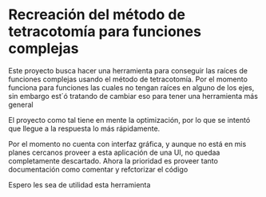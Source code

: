 # Recreación del método de tetracotomía para funciones complejas

Este proyecto busca hacer una herramienta para conseguir las raíces de funciones complejas usando el método de tetracotomía. Por el momento funciona para funciones las cuales no tengan raíces en alguno de los ejes, sin embargo est´ó tratando de cambiar eso para tener una herramienta más general

El proyecto como tal tiene en mente la optimización, por lo que se intentó que llegue a la respuesta lo más rápidamente.

Por el momento no cuenta con interfaz gráfica, y aunque no está en mis planes cercanos proveer a esta aplicación de una UI, no quedaa completamente descartado. Ahora la prioridad es proveer tanto documentación como comentar y refctorizar el código

Espero les sea de utilidad esta herramienta
